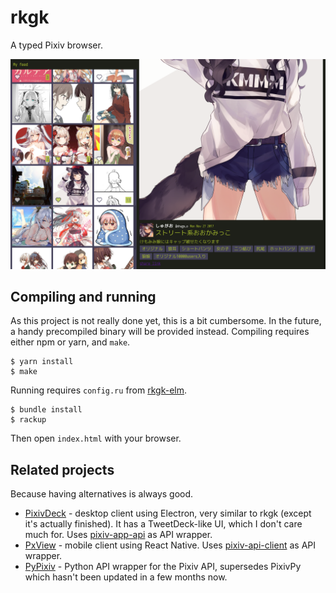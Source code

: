# rkgk
A typed Pixiv browser.

![rkgk in action](screenshot.png)


## Compiling and running
As this project is not really done yet, this is a bit cumbersome. In the future, a handy precompiled binary will be provided instead.
Compiling requires either npm or yarn, and `make`.

```
$ yarn install
$ make
```

Running requires `config.ru` from [rkgk-elm](https://github.com/steinuil/rkgk-elm).

```
$ bundle install
$ rackup
```

Then open `index.html` with your browser.


## Related projects
Because having alternatives is always good.

* [PixivDeck](https://github.com/akameco/PixivDeck) - desktop client using Electron, very similar to rkgk (except it's actually finished). It has a TweetDeck-like UI, which I don't care much for. Uses [pixiv-app-api](https://github.com/akameco/pixiv-app-api) as API wrapper.
* [PxView](https://github.com/alphasp/pxview) - mobile client using React Native. Uses [pixiv-api-client](https://github.com/alphasp/pixiv-api-client) as API wrapper.
* [PyPixiv](https://github.com/Yukariin/PyPixiv) - Python API wrapper for the Pixiv API, supersedes PixivPy which hasn't been updated in a few months now.
